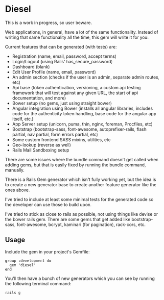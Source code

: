 # Diesel

This is a work in progress, so user beware.

Web applications, in general, have a lot of the same functionality. Instead of writing that same
functionality all the time, this gem will write it for you.

Current features that can be generated (with tests) are:

* Registration (name, email, password, accept terms)
* Login/Logout (using Rails' has_secure_password)
* Dashboard (blank)
* Edit User Profile (name, email, password)
* An admin section (checks if the user is an admin, separate admin routes, etc)
* Api base (token authentication, versioning, a custom api testing framework that will test against
  any given URL, the start of api documentation, and more)
* Bower setup (no gems, just using straight bower)
* Angular integration using Bower (installs all angular libraries, includes code for the
  authenticity token handling, base code for the angular app itself, etc.)
* App Server setup (unicorn, puma, thin, nginx, foreman, Procfiles, etc)
* Bootstrap (bootstrap-sass, font-awesome, autoprefixer-rails, flash partial, nav partial, form
  errors partial, etc)
* Some custom frontend SASS mixins, utilities, etc
* Geo-lookup (reverse as well)
* Rails Mail Sandboxing setup


There are some issues where the bundle command doesn't get called when adding gems, but that is
easily fixed by running the bundle command, manually.

There is a Rails Gem generator which isn't fully working yet, but the idea is to create a new
generator base to create another feature generator like the ones above.

I've tried to include at least some minimal tests for the generated code so the developer can use
those to build upon.

I've tried to stick as close to rails as possible, not using things like devise or the bower rails
gem. There are some gems that get added like bootstrap-sass, font-awesome, bcrypt, kaminari (for
pagination), rack-cors, etc.


## Usage

Include the gem in your project's Gemfile:

```
group :development do
  gem 'diesel'
end
```

You'll then have a bunch of new generators which you can see by running the following terminal
command:


```
rails g
```



